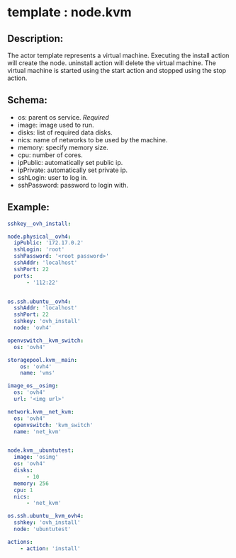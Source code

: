# template : node.kvm

## Description:

The actor template represents a virtual machine. Executing the install action will create the node.
uninstall action will delete the virtual machine.
The virtual machine is started using the start action and stopped using the stop action.


## Schema:
 - os: parent os service. *Required*
 - image: image used to run.
 - disks: list of required data disks.
 - nics: name of networks to be used by the machine.
 - memory: specify memory size.
 - cpu: number of cores.
 - ipPublic: automatically set public ip.
 - ipPrivate: automatically set private ip.
 - sshLogin: user to log in.
 - sshPassword: password to login with.

## Example:
```yaml
sshkey__ovh_install:

node.physical__ovh4:
  ipPublic: '172.17.0.2'
  sshLogin: 'root'
  sshPassword: '<root password>'
  sshAddr: 'localhost'
  sshPort: 22
  ports:
      - '112:22'


os.ssh.ubuntu__ovh4:
  sshAddr: 'localhost'
  sshPort: 22
  sshkey: 'ovh_install'
  node: 'ovh4'

openvswitch__kvm_switch:
  os: 'ovh4'

storagepool.kvm__main:
    os: 'ovh4'
    name: 'vms'

image_os__osimg:
  os: 'ovh4'
  url: '<img url>'

network.kvm__net_kvm:
  os: 'ovh4'
  openvswitch: 'kvm_switch'
  name: 'net_kvm'


node.kvm__ubuntutest:
  image: 'osimg'
  os: 'ovh4'
  disks:
      - 10
  memory: 256
  cpu: 1
  nics:
      - 'net_kvm'

os.ssh.ubuntu__kvm_ovh4:
  sshkey: 'ovh_install'
  node: 'ubuntutest'

actions:
    - action: 'install'
```
